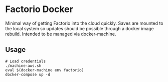 # Factorio Docker

Minimal way of getting Factorio into the cloud quickly. Saves are mounted to the
local system so updates should be possible through a docker image rebuild.
Intended to be managed via docker-machine.

## Usage

```
# Load credentials
./machine-aws.sh
eval $(docker-machine env factorio)
docker-compose up -d
```
